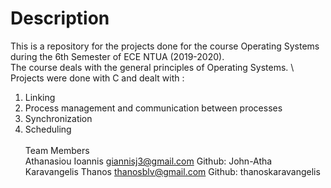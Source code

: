 # Description
This is a repository for the projects done for the course Operating Systems during the 6th Semester of ECE NTUA (2019-2020). \
The course deals with the general principles of Operating Systems. \ 
Projects were done with C and dealt with :
1. Linking     
2. Process management and communication between processes
3. Synchronization 
4. Scheduling \
\
Team Members \
Athanasiou Ioannis    giannisj3@gmail.com Github: John-Atha \
Karavangelis Thanos   thanosblv@gmail.com Github: thanoskaravangelis 
